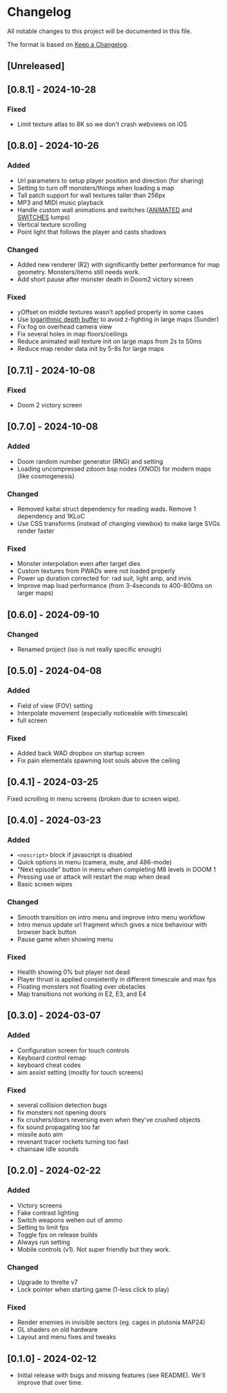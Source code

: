 # Changelog

All notable changes to this project will be documented in this file.

The format is based on [Keep a Changelog](https://keepachangelog.com/en/1.1.0/).

## [Unreleased]

## [0.8.1] - 2024-10-28

### Fixed
- Limit texture atlas to 8K so we don't crash webviews on iOS

## [0.8.0] - 2024-10-26

### Added
- Url parameters to setup player position and direction (for sharing)
- Setting to turn off monsters/things when loading a map
- Tall patch support for wall textures taller than 256px
- MP3 and MIDI music playback
- Handle custom wall animations and switches ([ANIMATED](https://doomwiki.org/wiki/ANIMATED) and [SWITCHES](https://doomwiki.org/wiki/SWITCHES) lumps)
- Vertical texture scrolling
- Point light that follows the player and casts shadows

### Changed
- Added new renderer (R2) with significantly better performance for map geometry. Monsters/items still needs work.
- Add short pause after monster death in Doom2 victory screen

### Fixed
- yOffset on middle textures wasn't applied properly in some cases
- Use [logarithmic depth buffer](https://threejs.org/docs/#api/en/renderers/WebGLRenderer.logarithmicDepthBuffer) to avoid z-fighting in large maps (Sunder)
- Fix fog on overhead camera view
- Fix several holes in map floors/ceilings
- Reduce animated wall texture init on large maps from 2s to 50ms
- Reduce map render data init by 5-8s for large maps

## [0.7.1] - 2024-10-08

### Fixed
- Doom 2 victory screen

## [0.7.0] - 2024-10-08

### Added
- Doom random number generator (RNG) and setting
- Loading uncompressed zdoom bsp nodes (XNOD) for modern maps (like cosmogenesis)

### Changed
- Removed kaitai struct dependency for reading wads. Remove 1 dependency and 1KLoC
- Use CSS transforms (instead of changing viewbox) to make large SVGs render faster

### Fixed
- Monster interpolation even after target dies
- Custom textures from PWADs were not loaded properly
- Power up duration corrected for: rad suit, light amp, and invis
- Improve map load performance (from 3-4seconds to 400-800ms on larger maps)

## [0.6.0] - 2024-09-10

### Changed
- Renamed project (iso is not really specific enough)

## [0.5.0] - 2024-04-08

### Added
- Field of view (FOV) setting
- Interpolate movement (especially noticeable with timescale)
- full screen

### Fixed
- Added back WAD dropbox on startup screen
- Fix pain elementals spawning lost souls above the ceiling

## [0.4.1] - 2024-03-25
Fixed scrolling in menu screens (broken due to screen wipe).

## [0.4.0] - 2024-03-23

### Added
- `<noscript>` block if javascript is disabled
- Quick options in menu (camera, mute, and 486-mode)
- "Next episode" button in menu when completing M8 levels in DOOM 1
- Pressing use or attack will restart the map when dead
- Basic screen wipes

### Changed
- Smooth transition on intro menu and improve intro menu workflow
- Intro menus update url fragment which gives a nice behaviour with browser back button
- Pause game when showing menu

### Fixed
- Health showing 0% but player not dead
- Player thrust is applied consistently in different timescale and max fps
- Floating monsters not floating over obstacles
- Map transitions not working in E2, E3, and E4

## [0.3.0] - 2024-03-07

### Added
- Configuration screen for touch controls
- Keyboard control remap
- keyboard cheat codes
- aim assist setting (mostly for touch screens)

### Fixed
- several collision detection bugs
- fix monsters not opening doors
- fix crushers/doors reversing even when they've crushed objects
- fix sound propagating too far
- missile auto aim
- revenant tracer rockets turning too fast
- chainsaw idle sounds

## [0.2.0] - 2024-02-22

### Added

- Victory screens
- Fake contrast lighting
- Switch weapons wehen out of ammo
- Setting to limit fps
- Toggle fps on release builds
- Always run setting
- Mobile controls (v1). Not super friendly but they work.

### Changed
- Upgrade to threlte v7
- Lock pointer when starting game (1-less click to play)

### Fixed
- Render enemies in invisible sectors (eg. cages in plutonia MAP24)
- GL shaders on old hardware
- Layout and menu fixes and tweaks

## [0.1.0] - 2024-02-12
- Initial release with bugs and missing features (see README). We'll improve that over time.